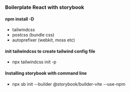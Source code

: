 ### Boilerplate React with storybook

#### npm install -D

- tailwindcss
- postcss (bundle css)
- autoprefixer (webkit, moss etc)

#### init tailwindcss to create tailwind config file

- npx tailwindcss init -p

#### Installing storybook with command line

- npx sb init --builder @storybook/builder-vite --use-npm
